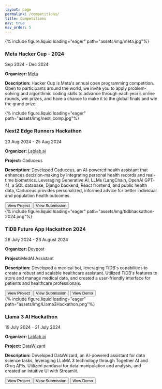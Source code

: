 ```yaml
---
layout: page
permalink: /competitions/
title: Competitions
nav: true
nav_order: 5
---
```


<div class="project0">
    <div class="image-container0">
        {% include figure.liquid loading="eager" path="assets/img/meta.jpg"%}
    </div>
    <div class="project-details0">
        <div class="heading">
        <h3>Meta Hacker Cup - 2024</h3>
        <span class="timeline">Sep 2024 - Dec 2024</span>
        </div>
        <p><b>Organizer: </b><a href="https://www.facebook.com/codingcompetitions/hacker-cup">Meta</a></p>
        <p><b>Description:</b> Hacker Cup is Meta's annual open programming competition. Open to participants around the world, we invite you to apply problem-solving and algorithmic coding skills to advance through each year’s online rounds, win prizes, and have a chance to make it to the global finals and win the grand prize.</p>
    </div>
</div>

<div class="project0">
    <div class="image-container0">
        {% include figure.liquid loading="eager" path="assets/img/next_comp.jpg"%}
    </div>
    <div class="project-details0">
        <div class="heading">
        <h3>Next2 Edge Runners Hackathon</h3>
        <span class="timeline">23 Aug 2024 - 25 Aug 2024</span>
        </div>
        <p><b>Organizer: </b><a href="https://lablab.ai/event/next2-edge-runners">Lablab.ai</a></p>
        <p><b>Project:</b> Caduceus</p>
        <p><b>Description:</b> Developed Caduceus, an AI-powered health assistant that enhances decision-making by integrating personal health records and real-time biometrics. Leveraging Generative AI, LLMs (LangChain, OpenAI GPT-4), a SQL database, Django backend, React frontend, and public health data, Caduceus provides personalized, informed advice for better individual and population health outcomes.</p>
        <a href="https://github.com/AdvancedHueristics/MedAI-Assistant"><button>View Project</button></a>
        <a href="https://lablab.ai/event/next2-edge-runners/caduceus/caduceus-your-tool-for-your-health"><button>View Submission</button></a>
    </div>
</div>


<div class="project0">
    <div class="image-container0">
        {% include figure.liquid loading="eager" path="assets/img/tidbhackathon-2024.png"%}
    </div>
    <div class="project-details0">
        <div class="heading">
        <h3>TiDB Future App Hackathon 2024</h3>
        <span class="timeline">26 July 2024 - 23 August 2024</span>
        </div>
        <p><b>Organizer: </b><a href="https://tidbhackathon2024.devpost.com/">Devpost</a></p>
        <p><b>Project:</b>MedAI Assistant</p>
        <p><b>Description:</b> Developed a medical bot, leveraging TiDB's capabilities to create a robust and scalable healthcare assistant. Utilized TiDB's features to store and manage medical data, and created a user-friendly interface for patients and healthcare professionals.</p>
        <a href="https://github.com/hasnain3142/MedAI-Assistant"><button>View Project</button></a>
        <a href="https://devpost.com/submit-to/21490-tidb-future-app-hackathon-2024/manage/submissions/538371/project-overview"><button>View Submission</button></a>
        <a href="https://github.com/user-attachments/assets/f034c6fe-4393-4837-a15e-2d569bbd21d3"><button>View Demo</button></a>
    </div>
</div>

<div class="project0">
    <div class="image-container0">
        {% include figure.liquid loading="eager" path="assets/img/Llama3Hackathon.png"%}
    </div>
    <div class="project-details0">
        <div class="heading">
        <h3>Llama 3 AI Hackathon</h3>
        <span class="timeline">19 July 2024 - 21 July 2024</span>
        </div>
        <p><b>Organizer: </b><a href="https://lablab.ai/event/llama-3-ai-hackathon">Lablab.ai</a></p>
        <p><b>Project:</b> DataWizard</p>
        <p><b>Description:</b> Developed DataWizard, an AI-powered assistant for data science tasks, leveraging LLaMA 3 technology through Together AI and Groq APIs. Utilized pandasai for data manipulation and analysis, and created an intuitive UI with Streamlit.</p>
        <a href="https://github.com/hasnain3142/DataWizard"><button>View Project</button></a>
        <a href="https://lablab.ai/event/llama-3-ai-hackathon/bespoke-solutions/bespoke-solutions-datawizard-llama3-data-asst"><button>View Submission</button></a>
        <a href="https://datawizard-1.streamlit.app/"><button>View Demo</button></a>
    </div>
</div>